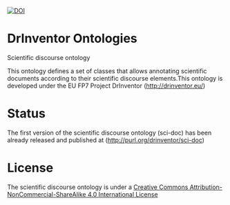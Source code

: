 [![DOI](https://zenodo.org/badge/5356/DrInventor/ontologies.png)](http://dx.doi.org/10.5281/zenodo.11078)

DrInventor Ontologies
=====================

Scientific discourse ontology

This ontology defines a set of classes that allows annotating scientific documents according to their scientific discourse elements.This ontology is developed under the EU FP7 Project DrInventor (http://drinventor.eu/)

Status
=======

The first version of the scientific discourse ontology (sci-doc) has been already released and published at (http://purl.org/drinventor/sci-doc)

License
=======

The scientific discourse ontology is under a <a rel="license" href="http://creativecommons.org/licenses/by-nc-sa/4.0/">Creative Commons Attribution-NonCommercial-ShareAlike 4.0 International License</a></dl>
